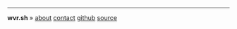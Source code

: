 - - -
**wvr.sh** » [about](/about) [contact](mailto:mitch@wvr.sh) [github](https://github.com/mitchweaver) [source](https://github.com/mitchweaver/wvr.sh)

